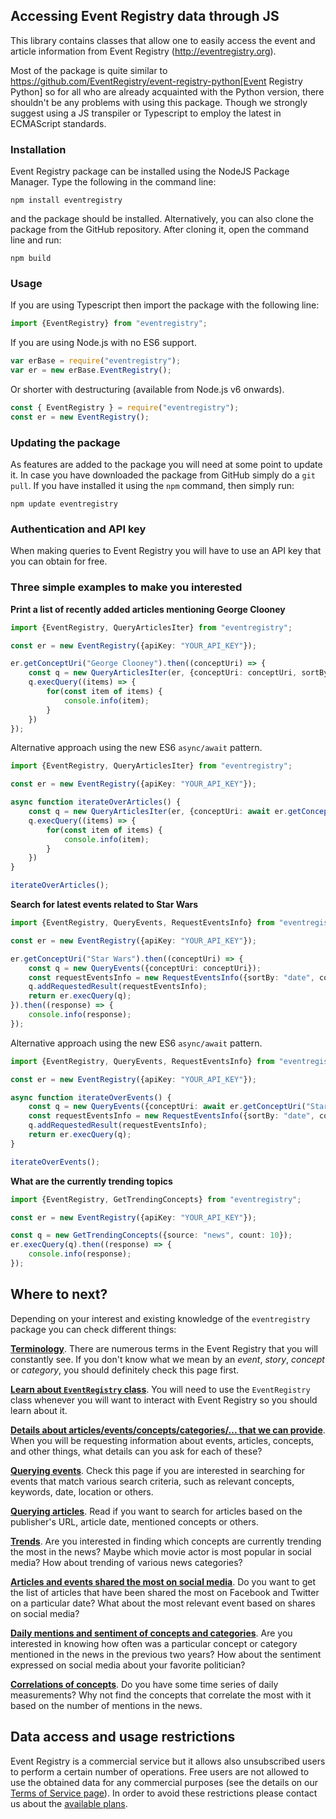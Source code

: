 ## Accessing Event Registry data through JS

This library contains classes that allow one to easily access the event and article information from Event Registry (http://eventregistry.org).

Most of the package is quite similar to https://github.com/EventRegistry/event-registry-python[Event Registry Python] so for all who are already acquainted with the Python version, there shouldn't be any problems with using this package. Though we strongly suggest using a JS transpiler or Typescript to employ the latest in ECMAScript standards.

### Installation

Event Registry package can be installed using the NodeJS Package Manager. Type the following in the command line:

`npm install eventregistry`

and the package should be installed. Alternatively, you can also clone the package from the GitHub repository. After cloning it, open the command line and run:

`npm build`

### Usage

If you are using Typescript then import the package with the following line:

``` typescript
import {EventRegistry} from "eventregistry";
```

If you are using Node.js with no ES6 support.

``` javascript
var erBase = require("eventregistry");
var er = new erBase.EventRegistry();
```

Or shorter with destructuring (available from Node.js v6 onwards).

``` javascript
const { EventRegistry } = require("eventregistry");
const er = new EventRegistry();
```

### Updating the package

As features are added to the package you will need at some point to update it. In case you have downloaded the package from GitHub simply do a `git pull`. If you have installed it using the `npm` command, then simply run:

`npm update eventregistry`

### Authentication and API key

When making queries to Event Registry you will have to use an API key that you can obtain for free. 

### Three simple examples to make you interested

**Print a list of recently added articles mentioning George Clooney**

``` typescript
import {EventRegistry, QueryArticlesIter} from "eventregistry";

const er = new EventRegistry({apiKey: "YOUR_API_KEY"});

er.getConceptUri("George Clooney").then((conceptUri) => {
    const q = new QueryArticlesIter(er, {conceptUri: conceptUri, sortBy: "date"});
    q.execQuery((items) => {
        for(const item of items) {
            console.info(item);
        }
    })
});
```

Alternative approach using the new ES6 `async/await` pattern.

``` typescript
import {EventRegistry, QueryArticlesIter} from "eventregistry";

const er = new EventRegistry({apiKey: "YOUR_API_KEY"});

async function iterateOverArticles() {
    const q = new QueryArticlesIter(er, {conceptUri: await er.getConceptUri("George Clooney"), sortBy: "date"});
    q.execQuery((items) => {
        for(const item of items) {
            console.info(item);
        }
    })
}

iterateOverArticles();
```

**Search for latest events related to Star Wars**

``` typescript
import {EventRegistry, QueryEvents, RequestEventsInfo} from "eventregistry";

const er = new EventRegistry({apiKey: "YOUR_API_KEY"});

er.getConceptUri("Star Wars").then((conceptUri) => {
    const q = new QueryEvents({conceptUri: conceptUri});
    const requestEventsInfo = new RequestEventsInfo({sortBy: "date", count: 10});
    q.addRequestedResult(requestEventsInfo);
    return er.execQuery(q);
}).then((response) => {
    console.info(response);
});

```

Alternative approach using the new ES6 `async/await` pattern.

``` typescript
import {EventRegistry, QueryEvents, RequestEventsInfo} from "eventregistry";

const er = new EventRegistry({apiKey: "YOUR_API_KEY"});

async function iterateOverEvents() {
    const q = new QueryEvents({conceptUri: await er.getConceptUri("Star Wars")});
    const requestEventsInfo = new RequestEventsInfo({sortBy: "date", count: 10});
    q.addRequestedResult(requestEventsInfo);
    return er.execQuery(q);
}

iterateOverEvents();
```

**What are the currently trending topics**

``` typescript
import {EventRegistry, GetTrendingConcepts} from "eventregistry";

const er = new EventRegistry({apiKey: "YOUR_API_KEY"});

const q = new GetTrendingConcepts({source: "news", count: 10});
er.execQuery(q).then((response) => {
    console.info(response);
});
```

## Where to next?

Depending on your interest and existing knowledge of the `eventregistry` package you can check different things:

**[Terminology](https://github.com/EventRegistry/event-registry-node-js/wiki/Terminology)**. There are numerous terms in the Event Registry that you will constantly see. If you don't know what we mean by an *event*, *story*, *concept* or *category*, you should definitely check this page first.

**[Learn about `EventRegistry` class](https://github.com/EventRegistry/event-registry-node-js/wiki/Eventregistry-class)**. You will need to use the `EventRegistry` class whenever you will want to interact with Event Registry so you should learn about it.

**[Details about articles/events/concepts/categories/... that we can provide](https://github.com/EventRegistry/event-registry-node-js/wiki/ReturnInfo-class)**. When you will be requesting information about events, articles, concepts, and other things, what details can you ask for each of these?

**[Querying events](https://github.com/EventRegistry/event-registry-node-js/wiki/Searching-for-events)**. Check this page if you are interested in searching for events that match various search criteria, such as relevant concepts, keywords, date, location or others.

**[Querying articles](https://github.com/EventRegistry/event-registry-node-js/wiki/Searching-for-articles)**. Read if you want to search for articles based on the publisher's URL, article date, mentioned concepts or others.

**[Trends](https://github.com/EventRegistry/event-registry-node-js/wiki/Trends)**. Are you interested in finding which concepts are currently trending the most in the news? Maybe which movie actor is most popular in social media? How about trending of various news categories?

**[Articles and events shared the most on social media](https://github.com/EventRegistry/event-registry-node-js/wiki/Social-shares)**. Do you want to get the list of articles that have been shared the most on Facebook and Twitter on a particular date? What about the most relevant event based on shares on social media?

**[Daily mentions and sentiment of concepts and categories](https://github.com/EventRegistry/event-registry-node-js/wiki/Number-of-mentions-in-news-or-social-media)**. Are you interested in knowing how often was a particular concept or category mentioned in the news in the previous two years? How about the sentiment expressed on social media about your favorite politician?

**[Correlations of concepts](https://github.com/EventRegistry/event-registry-node-js/wiki/Correlations)**. Do you have some time series of daily measurements? Why not find the concepts that correlate the most with it based on the number of mentions in the news.

## Data access and usage restrictions

Event Registry is a commercial service but it allows also unsubscribed users to perform a certain number of operations. Free users are not allowed to use the obtained data for any commercial purposes (see the details on our [Terms of Service page](http://eventregistry.org/terms)). In order to avoid these restrictions please contact us about the [available plans](http://eventregistry.org/pricing).